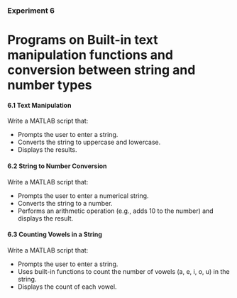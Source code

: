 ### Experiment 6
# Programs on Built-in text manipulation functions and conversion between string and number types

#### 6.1 Text Manipulation
Write a MATLAB script that:
- Prompts the user to enter a string.
- Converts the string to uppercase and lowercase.
- Displays the results.

#### 6.2 String to Number Conversion
Write a MATLAB script that:
- Prompts the user to enter a numerical string.
- Converts the string to a number.
- Performs an arithmetic operation (e.g., adds 10 to the number) and displays the result.

#### 6.3 Counting Vowels in a String
Write a MATLAB script that:
- Prompts the user to enter a string.
- Uses built-in functions to count the number of vowels (a, e, i, o, u) in the string.
- Displays the count of each vowel.
